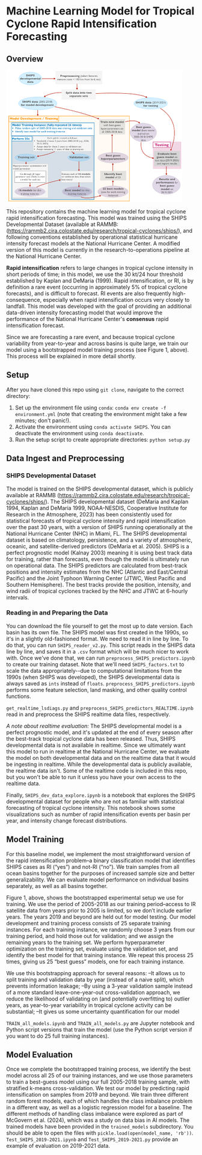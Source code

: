 # Machine Learning Model for Tropical Cyclone Rapid Intensification Forecasting
## Overview
![overview of SHIPS RI model](RI_exp_des.png)

This repository contains the machine learning model for tropical cyclone rapid intensification forecasting. This model was trained using the SHIPS Developmental Dataset (available at RAMMB: (https://rammb2.cira.colostate.edu/research/tropical-cyclones/ships/), and following conventions established by operational statistical hurricane intensity forecast models at the National Hurricane Center. A modified version of this model is currently in the research-to-operations pipeline at the National Hurricane Center. 

**Rapid intensification** refers to large changes in tropical cyclone intensity in short periods of time; in this model, we use the 30 kt/24 hour threshold established by Kaplan and DeMaria (1999). Rapid intensification, or RI, is by definition a rare event (occurring in approximately 5% of tropical cyclone forecasts), and is difficult to forecast. RI events are also frequently high-consequence, especially when rapid intensification occurs very closely to landfall. This model was developed with the goal of providing an additional data-driven intensity forecasting model that would improve the performance of the National Hurricane Center's **consensus** rapid intensification forecast. 

Since we are forecasting a rare event, and because tropical cyclone variability from year-to-year and across basins is quite large, we train our model using a bootstrapped model training process (see Figure 1, above). This process will be explained in more detail shortly. 

## Setup
After you have cloned this repo using `git clone`, navigate to the correct directory:
1. Set up the environment file using `conda`: `conda env create -f environment.yml` (note that creating the environment might take a few minutes; don't panic!).
2. Activate the environment using `conda activate SHIPS`. You can deactivate the environment using `conda deactivate`.
3. Run the setup script to create appropriate directories: `python setup.py`

## Data Ingest and Preprocessing

### SHIPS Developmental Dataset
The model is trained on the SHIPS developmental dataset, which is publicly available at RAMMB (https://rammb2.cira.colostate.edu/research/tropical-cyclones/ships/). The SHIPS developmental dataset (DeMaria and Kaplan 1994, Kaplan and DeMaria 1999, NOAA-NESDIS, Cooperative Institute for Research in the Atmosphere, 2023) has been consistently used for statistical forecasts of tropical cyclone intensity and rapid intensification over the past 30 years, with a version of SHIPS running operationally at the National Hurricane Center (NHC) in Miami, FL. The SHIPS developmental dataset is based on climatology, persistence, and a variety of atmospheric, oceanic, and satellite-derived predictors (DeMaria et al. 2005). SHIPS is a perfect prognostic model (Kalnay 2003) meaning it is using best track data for training, rather than forecasts, even though the model is ultimately run on operational data. The SHIPS predictors are calculated from best-track positions and intensity estimates from the NHC (Atlantic and East/Central Pacific) and the Joint Typhoon Warning Center (JTWC, West Pacific and Southern Hemisphere). The best tracks provide the position, intensity, and wind radii of tropical cyclones tracked by the NHC and JTWC at 6-hourly intervals. 

### Reading in and Preparing the Data 
You can download the file yourself to get the most up to date version. Each basin has its own file. The SHIPS model was first created in the 1990s, so it's in a slightly old-fashioned format. We need to read it in line by line. To do that, you can run `SHIPS_reader_v2.py`. This script reads in the SHIPS data line by line, and saves it in a `.csv` format which will be much nicer to work with. Once we've done that, we can run `preprocess_SHIPS_predictors.ipynb` to create our training dataset. Note that we'll need `SHIPS_factors.txt` to scale the data appropriately--due to computational limitations from the 1990s (when SHIPS was developed), the SHIPS developmental data is always saved as `ints` instead of `floats`. `preprocess_SHIPS_predictors.ipynb` performs some feature selection, land masking, and other quality control functions. 

`get_realtime_lsdiags.py` and `preprocess_SHIPS_predictors_REALTIME.ipynb` read in and preprocess the SHIPS realtime data files, respectively. 

*A note about realtime evaluation:* The SHIPS developmental model is a perfect prognostic model, and it's updated at the end of every season after the best-track tropical cyclone data has been released. Thus, SHIPS developmental data is not available in realtime. Since we ultimately want this model to run in realtime at the National Hurricane Center, we evaluate the model on both developmental data and on the realtime data that it would be ingesting in realtime. While the developmental data is publicly available, the realtime data isn't. Some of the realtime code is included in this repo, but you won't be able to run it unless you have your own access to the realtime data. 

Finally, `SHIPS_dev_data_explore.ipynb` is a notebook that explores the SHIPS developmental dataset for people who are not as familiar with statistical forecasting of tropical cyclone intensity. This notebook shows some visualizations such as number of rapid intensification events per basin per year, and intensity change forecast distributions. 

## Model Training
For this baseline model, we implement the most straightforward version of the rapid intensification problem–a binary classification model that identifies SHIPS cases as RI (“yes”) and not-RI (“no”).  We train samples from all ocean basins together for the purposes of increased sample size and better generalizability. We can evaluate model performance on individual basins separately, as well as all basins together. 

Figure 1, above, shows the bootstrapped experimental setup we use for training. We use the period of 2005-2018 as our training period–access to IR satellite data from years prior to 2005 is limited, so we don’t include earlier years. The years 2019 and beyond are held out for model testing. Our model development and training process consists of 25 separate training instances. For each training instance, we randomly choose 3 years from our training period, and hold those out for validation; and we assign the remaining years to the training set. We perform hyperparameter optimization on the training set, evaluate using the validation set, and identify the best model for that training instance. We repeat this process 25 times, giving us 25 “best guess” models, one for each training instance. 

We use this bootstrapping approach for several reasons:
–It allows us to split training and validation data by year (instead of a naive split), which prevents information leakage;
–By using a 3-year validation sample instead of a more standard leave-one-year-out cross-validation approach, we reduce the likelihood of validating on (and potentially overfitting to) outlier years, as year-to-year variability in tropical cyclone activity can be substantial;
–It gives us some uncertainty quantification for our model

`TRAIN_all_models.ipynb` and `TRAIN_all_models.py` are Jupyter notebook and Python script versions that train the model (use the Python script version if you want to do 25 full training instances). 

## Model Evaluation

Once we complete the bootstrapped training process, we identify the best model across all 25 of our training instances, and we use those parameters to train a best-guess model using our full 2005-2018 training sample, with stratified k-means cross-validation. We test our model by predicting rapid intensification on samples from 2019 and beyond. We train three different random forest models, each of which handles the class imbalance problem in a different way, as well as a logistic regression model for a baseline. The different methods of handling class imbalance were explored as part of McGovern et al. (2024), which was a study on data bias in AI models. The trained models have been provided in the `trained_models` subdirectory. You should be able to open the files with `pickle.load(open(model_name, 'rb'))`. `Test_SHIPS_2019-2021.ipynb` and `Test_SHIPS_2019-2021.py` provide an example of evaluation on 2019-2021 data. 






